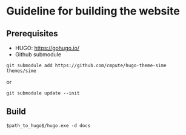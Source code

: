 # Guideline for building the website

## Prerequisites

* HUGO: https://gohugo.io/
* Github submodule

```
git submodule add https://github.com/cmpute/hugo-theme-sime themes/sime
```
or
```
git submodule update --init
```

## Build

```
$path_to_hugo$/hugo.exe -d docs
```
